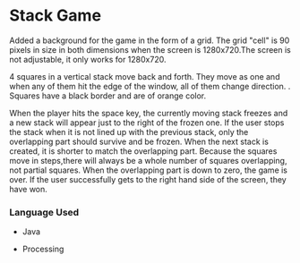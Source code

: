 # Stack Game

Added a background for the game in the form of a grid. The grid "cell" is 90 pixels in size in both dimensions when the screen is 1280x720.The screen is not adjustable, it only works for 1280x720.

4 squares in a vertical stack move back and forth. They move as one and when any of them hit the edge of the window, all of them change direction. . Squares have a black border and are of orange color.

When the player hits the space key, the currently moving stack freezes and a new stack will appear just to the right of the frozen one. If the user stops the stack when it is not lined up with the previous stack, only the overlapping part should survive and be frozen. When the next stack is created, it is shorter to match the overlapping part. Because the squares move in steps,there will always be a whole number of squares overlapping, not partial squares. When the overlapping part is down to zero, the game is over. If the user successfully gets to the right hand side of the screen, they have won.

### Language Used

- Java

- Processing